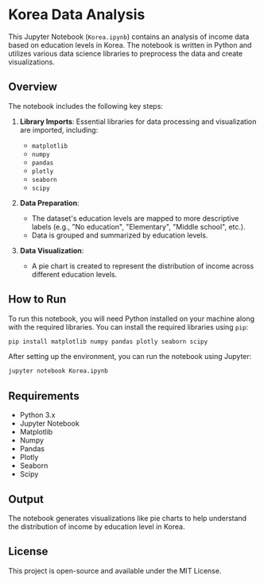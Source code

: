 
# Korea Data Analysis

This Jupyter Notebook (`Korea.ipynb`) contains an analysis of income data based on education levels in Korea. The notebook is written in Python and utilizes various data science libraries to preprocess the data and create visualizations.

## Overview

The notebook includes the following key steps:

1. **Library Imports**: Essential libraries for data processing and visualization are imported, including:
    - `matplotlib`
    - `numpy`
    - `pandas`
    - `plotly`
    - `seaborn`
    - `scipy`
    
2. **Data Preparation**: 
    - The dataset's education levels are mapped to more descriptive labels (e.g., "No education", "Elementary", "Middle school", etc.).
    - Data is grouped and summarized by education levels.

3. **Data Visualization**:
    - A pie chart is created to represent the distribution of income across different education levels.

## How to Run

To run this notebook, you will need Python installed on your machine along with the required libraries. You can install the required libraries using `pip`:

```bash
pip install matplotlib numpy pandas plotly seaborn scipy
```

After setting up the environment, you can run the notebook using Jupyter:

```bash
jupyter notebook Korea.ipynb
```

## Requirements

- Python 3.x
- Jupyter Notebook
- Matplotlib
- Numpy
- Pandas
- Plotly
- Seaborn
- Scipy

## Output

The notebook generates visualizations like pie charts to help understand the distribution of income by education level in Korea.

## License

This project is open-source and available under the MIT License.

